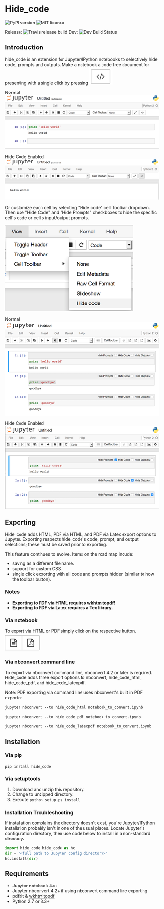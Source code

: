 # Hide_code
![PyPI version](https://badge.fury.io/py/hide_code.svg) ![MIT license](https://img.shields.io/github/license/mashape/apistatus.svg) 

Release: ![Travis release build](https://travis-ci.org/kirbs-/hide_code.svg?branch=master) Dev: ![Dev Build Status](https://travis-ci.org/kirbs-/hide_code.svg?branch=dev)

## Introduction
hide_code is an extension for Jupyter/IPython notebooks to selectively hide code, prompts and outputs. Make a notebook a code free document for presenting with a single click by pressing ![hide_code toggle](/images/button.png)

Normal
![image1.1](/images/1.1.png)

Hide Code Enabled
![image1.2](/images/1.2.png)

Or customize each cell by selecting "Hide code" cell Toolbar dropdown. Then use "Hide Code" and "Hide Prompts" checkboxes to hide the specific cell's code or cell's input/output prompts.

![image2](/images/2.png)

Normal
![image3.1](/images/3.1.png)

Hide Code Enabled
![image3.2](/images/3.2.png)

## Exporting
Hide_code adds HTML, PDF via HTML, and PDF via Latex export options to Jupyter. Exporting respects hide_code's code, prompt, and output selections; these must be saved prior to exporting. 

This feature continues to evolve. Items on the road map incude:
* saving as a different file name.
* support for custom CSS.
* single click exporting with all code and prompts hidden (similar to how the toolbar button).

### Notes
* **Exporting to PDF via HTML requires [wkhtmltopdf](http://wkhtmltopdf.org/)!** 
* **Exporting to PDF via Latex requires a Tex library.**


### Via notebook
To export via HTML or PDF simply click on the respective button.
![image4.1](/images/4.1.png)

### Via nbconvert command line
To export via nbconvert command line, nbconvert 4.2 or later is required. Hide_code adds three export options to nbconvert, hide_code_html, hide_code_pdf, and hide_code_latexpdf. 

Note: PDF exporting via command line uses nbconvert's built in PDF exporter.

`jupyter nbconvert --to hide_code_html notebook_to_convert.ipynb`

`jupyter nbconvert --to hide_code_pdf notebook_to_convert.ipynb`

`jupyter nbconvert --to hide_code_latexpdf notebook_to_convert.ipynb`


## Installation
### Via pip
`pip install hide_code`

### Via setuptools
1. Download and unzip this repository. 
2. Change to unzipped directory.
3. Execute ```python setup.py install```

### Installation Troubleshooting
If installation complains the directory doesn't exist, you're Jupyter/IPython installation probably isn't in one of the usual places. Locate Jupyter's configuration directory, then use code below to install in a non-standard directory.
```python
import hide_code.hide_code as hc
dir = "<full path to Jupyter config directory>"
hc.install(dir)
```

## Requirements
* Jupyter notebook 4.x+
* Jupyter nbconvert 4.2+ if using nbconvert command line exporting
* pdfkit & [wkhtmltopdf](http://wkhtmltopdf.org/)
* Python 2.7 or 3.3+
